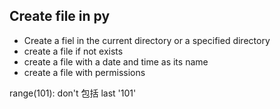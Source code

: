 
## Create file in py

- Create a fiel in the current directory or a specified directory
- create a file if not exists
- create a file with a date and time as its name
- create a file with permissions

range(101): don't 包括 last '101'